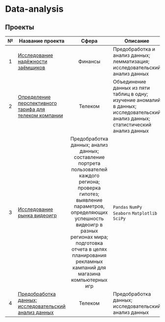 # Data-analysis

## Проекты

|№|Название проекта|Сфера|Описание|Стек|
|:-----:|-----|:-----:|-----|:-----:|
|1|[Исследование надёжности заёмщиков](https://github.com/AntonDovgan/Data-analysis/tree/main/Borrower_Reliability_Research)|Финансы|Предобработка и анализ данных; лемматизация; исследовательский анализ данных| `Python` `pymystem3` `Pandas` `NumPy` |
|2|[Определение перспективного тарифа для телеком компании](https://github.com/AntonDovgan/Data-analysis/tree/main/Tariff%20for%20a%20telecom%20company)|Телеком|Объединение данных из пяти таблиц в одну; изучение аномалий в данных; исследовательский анализ данных; статистический анализ данных | `Pandas` `NumPy` `Seaborn` `Math` `Matplotlib` `SciPy`|
|3|[Исследование рынка видеоигр](#)|Предобработка данных; анализ данных; составление портрета пользователей каждого региона; проверка гипотез; выявление параметров, определяющих успешность видеоигр в разных регионах мира; подготовка отчета в целях планирования рекламных кампаний для магазина компьютерных игр| `Pandas` `NumPy` `Seaborn` `Matplotlib` `SciPy`|
|4|[Предобработка данных; исследовательский анализ данных](https://github.com/AntonDovgan/Data-analysis/tree/main/Airlines)|Телеком|Предобработка данных; исследовательский анализ данных| `Pandas` `Seaborn`  `Matplotlib`|